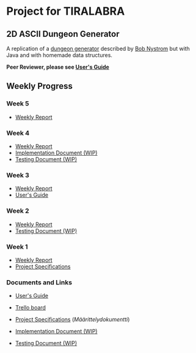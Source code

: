 # Project for TIRALABRA

## 2D ASCII Dungeon Generator
A replication of a [dungeon generator](http://journal.stuffwithstuff.com/2014/12/21/rooms-and-mazes/) described by [Bob Nystrom](https://github.com/munificent) but with Java and with homemade data structures.

**Peer Reviewer, please see [User's Guide](https://github.com/Granigan/dungeongenerator/blob/master/documents/users_guide.md)**

## Weekly Progress

### Week 5
- [Weekly Report](https://github.com/Granigan/dungeongenerator/blob/master/documents/weekly_reports/week5.md)

### Week 4
- [Weekly Report](https://github.com/Granigan/dungeongenerator/blob/master/documents/weekly_reports/week4.md)
- [Implementation Document (WIP)](https://github.com/Granigan/dungeongenerator/blob/master/documents/implementation.md)
- [Testing Document (WIP)](https://github.com/Granigan/dungeongenerator/blob/master/documents/testing_plan.md)

### Week 3
- [Weekly Report](https://github.com/Granigan/dungeongenerator/blob/master/documents/weekly_reports/week3.md)
- [User's Guide](https://github.com/Granigan/dungeongenerator/blob/master/documents/users_guide.md)

### Week 2
- [Weekly Report](https://github.com/Granigan/dungeongenerator/blob/master/documents/weekly_reports/week2.md)
- [Testing Document (WIP)](https://github.com/Granigan/dungeongenerator/blob/master/documents/testing_plan.md)

### Week 1
- [Weekly Report](https://github.com/Granigan/dungeongenerator/blob/master/documents/weekly_reports/week1.md)
- [Project Specifications](https://github.com/Granigan/dungeongenerator/blob/master/documents/specifications.md)

### Documents and Links
- [User's Guide](https://github.com/Granigan/dungeongenerator/blob/master/documents/users_guide.md)

- [Trello board](https://trello.com/b/HVYZZHt6/tiralab-dungeon-generator)

- [Project Specifications](https://github.com/Granigan/dungeongenerator/blob/master/documents/specifications.md) (*Määrittelydokumentti*)

- [Implementation Document (WIP)](https://github.com/Granigan/dungeongenerator/blob/master/documents/implementation.md)

- [Testing Document (WIP)](https://github.com/Granigan/dungeongenerator/blob/master/documents/testing_plan.md)

